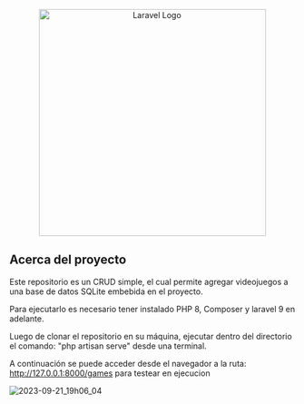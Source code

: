 <p align="center"><a href="https://laravel.com" target="_blank"><img src="https://raw.githubusercontent.com/laravel/art/master/logo-lockup/5%20SVG/2%20CMYK/1%20Full%20Color/laravel-logolockup-cmyk-red.svg" width="400" alt="Laravel Logo"></a></p>


## Acerca del proyecto

Este repositorio es un CRUD simple, el cual permite agregar videojuegos a una base de datos SQLite embebida en el proyecto.

Para ejecutarlo es necesario tener instalado PHP 8, Composer y laravel 9 en adelante.

Luego de clonar el repositorio en su máquina, ejecutar dentro del directorio el comando: "php artisan serve" desde una terminal.

A continuación se puede acceder desde el navegador a la ruta: http://127.0.0.1:8000/games para testear en ejecucion

![2023-09-21_19h06_04](https://github.com/ncialone/game-library-crud/assets/94114678/a2e77bd1-e399-4db3-a921-68066033d6af)
